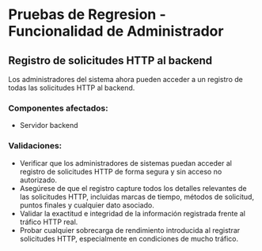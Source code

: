 # Pruebas de Regresion - Funcionalidad de Administrador

## Registro de solicitudes HTTP al backend

Los administradores del sistema ahora pueden acceder a un registro de todas las solicitudes HTTP al backend.

### Componentes afectados:

- Servidor backend

### Validaciones:

- Verificar que los administradores de sistemas puedan acceder al registro de solicitudes HTTP de forma segura y sin acceso no autorizado.
- Asegúrese de que el registro capture todos los detalles relevantes de las solicitudes HTTP, incluidas marcas de tiempo, métodos de solicitud, puntos finales y cualquier dato asociado.
- Validar la exactitud e integridad de la información registrada frente al tráfico HTTP real.
- Probar cualquier sobrecarga de rendimiento introducida al registrar solicitudes HTTP, especialmente en condiciones de mucho tráfico.
